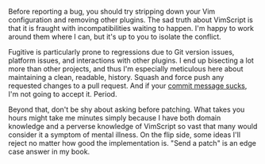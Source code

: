 Before reporting a bug, you should try stripping down your Vim configuration
and removing other plugins.  The sad truth about VimScript is that it is
fraught with incompatibilities waiting to happen.  I'm happy to work around
them where I can, but it's up to you to isolate the conflict.

Fugitive is particularly prone to regressions due to Git version issues,
platform issues, and interactions with other plugins.  I end up bisecting a
lot more than other projects, and thus I'm especially meticulous here about
maintaining a clean, readable, history.  Squash and force push any requested
changes to a pull request.  And if your [commit message
sucks](https://commit.style), I'm not going to accept it.  Period.

Beyond that, don't be shy about asking before patching.  What takes you hours
might take me minutes simply because I have both domain knowledge and a
perverse knowledge of VimScript so vast that many would consider it a symptom
of mental illness.  On the flip side, some ideas I'll reject no matter how
good the implementation is.  "Send a patch" is an edge case answer in my book.
